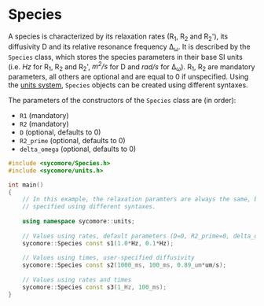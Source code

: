 # Species

A species is characterized by its relaxation rates (R<sub>1</sub>, R<sub>2</sub> and R<sub>2</sub>'), its diffusivity D and its relative resonance frequency Δ<sub>ω</sub>. It is described by the `Species` class, which stores the species parameters in their base SI units (i.e. _Hz_ for R<sub>1</sub>, R<sub>2</sub> and R<sub>2</sub>', _m<sup>2</sup>/s_ for D and _rad/s_ for Δ<sub>ω</sub>). R<sub>1</sub>, R<sub>2</sub> are mandatory parameters, all others are optional and are equal to 0 if unspecified. Using the [units system](units.md), `Species` objects can be created using different syntaxes. 

The parameters of the constructors of the `Species` class are (in order):

- `R1` (mandatory)
- `R2` (mandatory)
- `D` (optional, defaults to 0)
- `R2_prime` (optional, defaults to 0)
- `delta_omega` (optional, defaults to 0)

```cpp
#include <sycomore/Species.h>
#include <sycomore/units.h>

int main()
{
    // In this example, the relaxation paramters are always the same, but 
    // specified using different syntaxes.
    
    using namespace sycomore::units;
    
    // Values using rates, default parameters (D=0, R2_prime=0, delta_omega=0)
    sycomore::Species const s1(1.0*Hz, 0.1*Hz);
    
    // Values using times, user-specified diffusivity
    sycomore::Species const s2(1000_ms, 100_ms, 0.89_um*um/s);
    
    // Values using rates and times
    sycomore::Species const s3(1_Hz, 100_ms);
}
```
